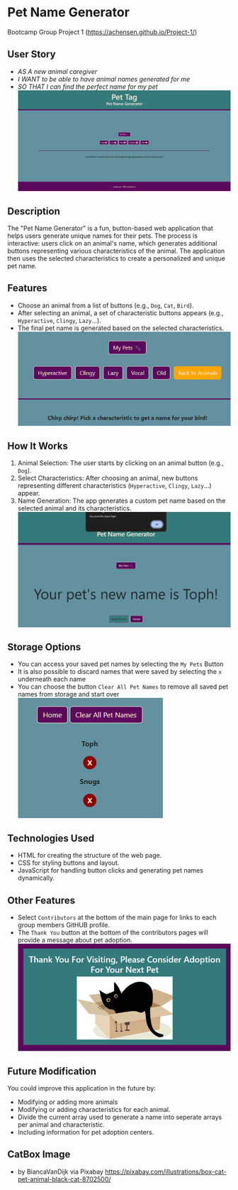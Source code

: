 # Pet Name Generator
Bootcamp Group Project 1
(https://achensen.github.io/Project-1/)

## User Story
- *AS A new animal caregiver*
- *I WANT to be able to have animal names generated for me*
- *SO THAT I can find the perfect name for my pet*
![Pet Tag Opening Page](assets/images/PetTagMain.png)
## Description
The "Pet Name Generator" is a fun, button-based web application that helps users generate unique names for their pets. The process is interactive: users click on an animal's name, which generates additional buttons representing various characteristics of the animal. The application then uses the selected characteristics to create a personalized and unique pet name.
## Features
- Choose an animal from a list of buttons (e.g., `Dog`, `Cat`, `Bird`).
- After selecting an animal, a set of characteristic buttons appears (e.g., `Hyperactive`, `Clingy`, `Lazy`...).
- The final pet name is generated based on the selected characteristics.
![Pet Tag Animal Characteristics](assets/images/PetTagCharacteristics.png)
## How It Works
1. Animal Selection: The user starts by clicking on an animal button (e.g., `Dog`).
2. Select Characteristics: After choosing an animal, new buttons representing different characteristics (`Hyperactive`, `Clingy`, `Lazy`...) appear.
3. Name Generation: The app generates a custom pet name based on the selected animal and its characteristics.
![Pet Tag Name Generation](assets/images/PetTagSaveName.png)
## Storage Options
- You can access your saved pet names by selecting the `My Pets` Button
- It is also possible to discard names that were saved by selecting the `x` underneath each name
- You can choose the button `Clear All Pet Names` to remove all saved pet names from storage and start over
![Pet Tag My Pets](assets/images/PetTagMyPets.png)
## Technologies Used
- HTML for creating the structure of the web page.
- CSS for styling buttons and layout.
- JavaScript for handling button clicks and generating pet names dynamically.
## Other Features
- Select `Contributors` at the bottom of the main page for links to each group members GitHUB profile.
- The `Thank You` button at the bottom of the contributors pages will provide a message about pet adoption.
![Pet Tag Pet Adoption](assets/images/PetTagAdoption.png)
## Future Modification
You could improve this application in the future by:
- Modifying or adding more animals 
- Modifying or adding characteristics for each animal.
- Divide the current array used to generate a name into seperate arrays per animal and characteristic.
- Including information for pet adoption centers.
## CatBox Image
- by BiancaVanDijk via Pixabay
    https://pixabay.com/illustrations/box-cat-pet-animal-black-cat-8702500/
